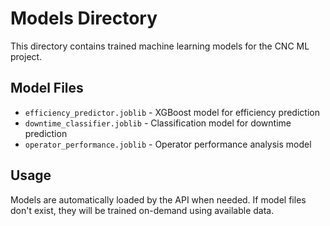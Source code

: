 # Models Directory

This directory contains trained machine learning models for the CNC ML project.

## Model Files

- `efficiency_predictor.joblib` - XGBoost model for efficiency prediction
- `downtime_classifier.joblib` - Classification model for downtime prediction
- `operator_performance.joblib` - Operator performance analysis model

## Usage

Models are automatically loaded by the API when needed. If model files don't exist, they will be trained on-demand using available data.
